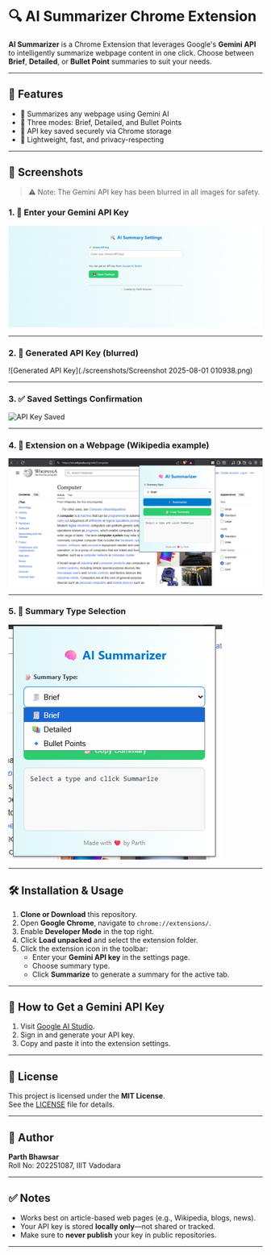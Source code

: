 # 🔍 AI Summarizer Chrome Extension

**AI Summarizer** is a Chrome Extension that leverages Google's **Gemini API** to intelligently summarize webpage content in one click. Choose between **Brief**, **Detailed**, or **Bullet Point** summaries to suit your needs.

---

## 🚀 Features

- 📑 Summarizes any webpage using Gemini AI
- 🧠 Three modes: Brief, Detailed, and Bullet Points
- 💾 API key saved securely via Chrome storage
- 🎯 Lightweight, fast, and privacy-respecting

---

## 📸 Screenshots

> ⚠️ Note: The Gemini API key has been blurred in all images for safety.

### 1. 🔐 Enter your Gemini API Key  
![Settings Page](./screenshots/Screenshot%202025-08-01%20010201.png)

---

### 2. 🔑 Generated API Key (blurred)  
![Generated API Key](./screenshots/Screenshot 2025-08-01 010938.png)

---

### 3. ✅ Saved Settings Confirmation  
![API Key Saved](./screenshots/Screenshot%202025-08-01%20010318.png)

---

### 4. 📄 Extension on a Webpage (Wikipedia example)  
![Using Extension](./screenshots/Screenshot%202025-08-01%20010400.png)

---

### 5. 🧠 Summary Type Selection  
![Summary Type Dropdown](./screenshots/Screenshot%202025-08-01%20010412.png)

---

## 🛠️ Installation & Usage

1. **Clone or Download** this repository.
2. Open **Google Chrome**, navigate to `chrome://extensions/`.
3. Enable **Developer Mode** in the top right.
4. Click **Load unpacked** and select the extension folder.
5. Click the extension icon in the toolbar:
   - Enter your **Gemini API key** in the settings page.
   - Choose summary type.
   - Click **Summarize** to generate a summary for the active tab.

---

## 🔑 How to Get a Gemini API Key

1. Visit [Google AI Studio](https://aistudio.google.com/app/apikey).
2. Sign in and generate your API key.
3. Copy and paste it into the extension settings.

---

## 📄 License

This project is licensed under the **MIT License**.  
See the [LICENSE](./LICENSE) file for details.

---

## 👤 Author

**Parth Bhawsar**  
Roll No: 202251087, IIIT Vadodara

---

## ✅ Notes

- Works best on article-based web pages (e.g., Wikipedia, blogs, news).
- Your API key is stored **locally only**—not shared or tracked.
- Make sure to **never publish** your key in public repositories.

---

